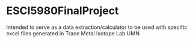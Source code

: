 # ESCI5980FinalProject
Intended to serve as a data extraction/calculator to be used with specific excel files generated in Trace Metal Isotope Lab UMN

